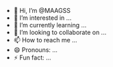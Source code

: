 - 👋 Hi, I’m @MAAGSS
- 👀 I’m interested in ...
- 🌱 I’m currently learning ...
- 💞️ I’m looking to collaborate on ...
- 📫 How to reach me ...
- 😄 Pronouns: ...
- ⚡ Fun fact: ...

<!---
MAAGSS/MAAGSS is a ✨ special ✨ repository because its `README.md` (this file) appears on your GitHub profile.
You can click the Preview link to take a look at your changes.
--->
